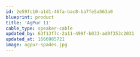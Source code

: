```yaml
---
id: 2e59fc10-a1d1-46fa-bac8-ba7fe5a563a0
blueprint: product
title: 'AgPur 11'
cable_type: speaker-cable
updated_by: 63f13f7c-2a11-499f-b033-ad0f353c2031
updated_at: 1666985721
image: agpur-spades.jpg
---
```

